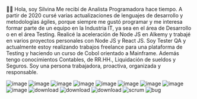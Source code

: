 👋🏻 Hola, soy Silvina
Me recibí de Analista Programadora hace tiempo. A partir de 2020 cursé varias actualizaciones de lenguajes de desarrollo y metodologías ágiles,  porque siempre me gustó programar y me interesa formar parte de un equipo en la Industria IT, ya sea en el área de Desarrollo o en el área Testing.
Realicé la aceleración de Node JS en Alkemy y trabajé en varios proyectos personales con Node JS y React JS.
Soy Tester QA y actualmente estoy realizando trabajos freelance para una plataforma de Testing y haciendo un curso de  Cobol orientado a Mainframe.
Además tengo conocimientos Contables, de RR.HH., Liquidación de sueldos y Seguros.
Soy una persona trabajadora, proactiva, organizada y responsable.


![image](https://user-images.githubusercontent.com/77582867/141662514-db0d47ee-6135-44e3-ac75-c5d738fcc037.png)
![image](https://user-images.githubusercontent.com/77582867/141662517-6e01753f-6443-49d4-8d9e-309ccb14c4e8.png)
![image](https://user-images.githubusercontent.com/77582867/141662702-21695e9c-05e0-4026-890c-7744fa48fbbb.png)
![image](https://user-images.githubusercontent.com/77582867/141662670-07b7d139-49eb-4086-a109-33777141a2fb.png)
![image](https://user-images.githubusercontent.com/77582867/141662734-dba5d0a1-a0a6-449f-ac65-1a94bd59ae8f.png)
![image](https://user-images.githubusercontent.com/77582867/141662647-26828224-5fdc-4a93-890e-f0d9541985c4.png)
![image](https://user-images.githubusercontent.com/77582867/141662651-0537e50e-fa97-4b9c-8f17-c856e2cdd60c.png)
![image](https://user-images.githubusercontent.com/77582867/141663148-ea296d4f-62c9-4b62-91ca-6348f57898be.png)
![image](https://user-images.githubusercontent.com/77582867/141663152-a7efd745-af62-4a89-8361-4495b1c0ed81.png)
![download](https://github.com/SLRonzoni/SLRonzoni/assets/77582867/2a40570f-69fb-4d38-9399-bc3340f9acf7)
![download](https://github.com/SLRonzoni/SLRonzoni/assets/77582867/10eb03d0-1e6e-4f13-a842-ac69ebfd0c80)
![download](https://github.com/SLRonzoni/SLRonzoni/assets/77582867/1ce98c61-5a67-4ade-9fa8-31c5b5801224)
![scrum](https://github.com/SLRonzoni/SLRonzoni/assets/77582867/a6ba5305-f6b0-4a06-b42b-fa4d3f1b1d7a)
![bug](https://github.com/SLRonzoni/SLRonzoni/assets/77582867/8f72c4cf-b16b-42df-b6a9-719884f5d339)
